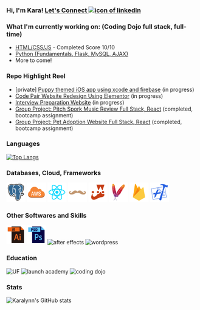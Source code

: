 ### Hi, I'm Kara!    <span><a href="https://www.linkedin.com/in/karalynnpartain/">Let's Connect <img src="https://image.flaticon.com/icons/png/512/174/174857.png" alt="icon of linkedIn" width="15px" /></a></span>

### What I'm currently working on: (Coding Dojo full stack, full-time)
<ul>
<li><a href="https://github.com/kpartain/working">HTML/CSS/JS</a> - Completed Score 10/10</li>
<li><a href="https://github.com/kpartain/python">Python (Fundamentals, Flask, MySQL, AJAX)</a></li>
<li>More to come!</li>
</ul>


<!-- repo highlights bullet points -->
### Repo Highlight Reel 
<ul>
<li>[private] <a href="https://github.com/kpartain/puppy-fever">Puppy themed iOS app using xcode and firebase</a> (in progress)</li>
<li><a href="https://github.com/keyes9056/BjornRepo">Code Pair Website Redesign Using Elementor</a> (in progress)</li>
<li><a href="https://github.com/ikrisa10/interview-questions-with-count-down">Interview Preparation Website</a> (in progress)</li>
<li><a href="https://github.com/ikrisa10/group-project-pitch-spork">Group Project: Pitch Spork Music Review Full Stack, React</a> (completed, bootcamp assignment)</li>
<li><a href="https://github.com/kpartain/cc-adopt-a-pet">Group Project: Pet Adoption Website Full Stack, React</a> (completed, bootcamp assignment)</li>
</ul>

<!-- languages/tools I use images in a row-->
### Languages
[![Top Langs](https://github-readme-stats.vercel.app/api/top-langs/?username=kpartain&langs_count=6&amp;theme=dracula&amp;include_all_commits=true&amp;count_private=true)](https://github.com/kpartain/github-readme-stats)

### Databases, Cloud, Frameworks
<span>
<!--   postgreSQL -->
  <img src="https://github.com/vscode-icons/vscode-icons/raw/master/icons/file_type_pgsql.svg" alt="pgsql" width="50px" />
  <!-- AWS -->
  <img src="https://github.com/vscode-icons/vscode-icons/raw/master/icons/file_type_aws.svg" alt="AWS" width="50px" />
  <!--   REACT -->
  <img src="https://github.com/vscode-icons/vscode-icons/raw/master/icons/file_type_reactjs.svg" alt="react js" width="50px" />
  <!-- Handlebars -->
  <img src="https://github.com/vscode-icons/vscode-icons/raw/master/icons/file_type_handlebars.svg" alt="handlebars" width="50px" />
<!--   jest -->
  <img src="https://github.com/vscode-icons/vscode-icons/raw/master/icons/file_type_jest.svg" alt="jest" width="50px" />
  <!-- maven -->
  <img src="https://github.com/vscode-icons/vscode-icons/raw/master/icons/file_type_maven.svg" alt="maven" width="50px" />
  <!--Firebase-->
  <img src="https://github.com/vscode-icons/vscode-icons/raw/master/icons/file_type_firebase.svg" alt="Firebase" width="50px" />
  <!--XCode-->
  <img src="https://github.com/vscode-icons/vscode-icons/raw/master/icons/file_type_xcode.svg" alt="xcode" width="50px" />
</span>  
  
### Other Softwares and Skills
<span>
  <!--  illustrator -->
  <img src="https://github.com/vscode-icons/vscode-icons/raw/master/icons/file_type_ai2.svg" alt="illustrator" width="50px" />
  <!-- Photoshop -->
  <img src="https://github.com/vscode-icons/vscode-icons/raw/master/icons/file_type_photoshop2.svg" alt="photoshop" width="50px" />
<!--   after effects -->
  <img src="https://upload.wikimedia.org/wikipedia/commons/thumb/c/cb/Adobe_After_Effects_CC_icon.svg/512px-Adobe_After_Effects_CC_icon.svg.png" alt="after effects" width="50px" />
  <!-- wordpress -->
  <img src="https://upload.wikimedia.org/wikipedia/commons/thumb/0/09/Wordpress-Logo.svg/512px-Wordpress-Logo.svg.png" alt="wordpress" width="50px" />
</span>  

### Education
<span>
  <img src="https://upload.wikimedia.org/wikipedia/commons/thumb/8/8e/University_of_Florida_logo.svg/264px-University_of_Florida_logo.svg.png" alt="UF" height="40px" />
  <img src="https://launchacademy.com/wp-content/uploads/2019/02/logo.png" alt="launch academy" height="40px" />
  <img src="https://upload.wikimedia.org/wikipedia/commons/4/41/Coding_Dojo.png" alt="coding dojo" height="50px" />
</span>

### Stats
![Karalynn's GitHub stats](https://github-readme-stats.vercel.app/api?username=kpartain&amp;show_icons=true&amp;theme=dracula&amp;include_all_commits=true&amp;count_private=true)
